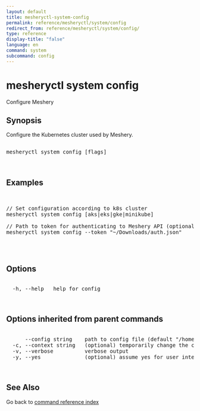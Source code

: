 ```yaml
---
layout: default
title: mesheryctl-system-config
permalink: reference/mesheryctl/system/config
redirect_from: reference/mesheryctl/system/config/
type: reference
display-title: "false"
language: en
command: system
subcommand: config
---
```


# mesheryctl system config

Configure Meshery

## Synopsis

Configure the Kubernetes cluster used by Meshery.

<pre class='codeblock-pre'>
<div class='codeblock'>
mesheryctl system config [flags]

</div>
</pre> 

## Examples

<pre class='codeblock-pre'>
<div class='codeblock'>

// Set configuration according to k8s cluster
mesheryctl system config [aks|eks|gke|minikube]

// Path to token for authenticating to Meshery API (optional)
mesheryctl system config --token "~/Downloads/auth.json"
	

</div>
</pre> 

## Options

<pre class='codeblock-pre'>
<div class='codeblock'>
  -h, --help   help for config

</div>
</pre>

## Options inherited from parent commands

<pre class='codeblock-pre'>
<div class='codeblock'>
      --config string    path to config file (default "/home/admin-pc/.meshery/config.yaml")
  -c, --context string   (optional) temporarily change the current context.
  -v, --verbose          verbose output
  -y, --yes              (optional) assume yes for user interactive prompts.

</div>
</pre>

## See Also

Go back to [command reference index](/reference/mesheryctl/) 
